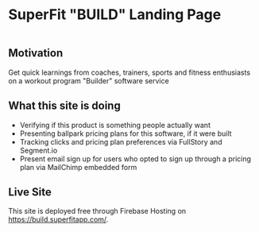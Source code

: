 # SuperFit "BUILD" Landing Page

<img src="https://user-images.githubusercontent.com/10264891/46386603-6f517600-c690-11e8-8a6a-9abcb30c48f1.png" alt=""/>

## Motivation
Get quick learnings from coaches, trainers, sports and fitness enthusiasts on a workout program "Builder" software service

## What this site is doing
- Verifying if this product is something people actually want
- Presenting ballpark pricing plans for this software, if it were built
- Tracking clicks and pricing plan preferences via FullStory and Segment.io
- Present email sign up for users who opted to sign up through a pricing plan via MailChimp embedded form

## Live Site
This site is deployed free through Firebase Hosting on https://build.superfitapp.com/.
